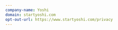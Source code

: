 ```yaml
---
company-name: Yoshi
domain: startyoshi.com
opt-out-url: https://www.startyoshi.com/privacy
---
```





